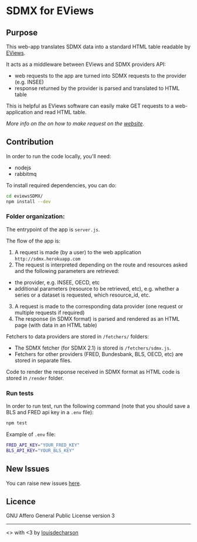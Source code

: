 # SDMX for EViews

## Purpose
This web-app translates SDMX data into a standard HTML table readable by [EViews](http://www.eviews.com/home.html).

It acts as a middleware between EViews and SDMX providers API:
- web requests to the app are turned into SDMX requests to the provider (e.g. INSEE)
- response returned by the provider is parsed and translated to HTML table

This is helpful as EViews software can easily make GET requests to a web-application and read HTML table.

*More info on the on how to make request on the [website](http://sdmx.herokuapp.com)*.

## Contribution 

In order to run the code locally, you'll need:
- nodejs
- rabbitmq

To install required dependencies, you can do:
```sh
cd eviewsSDMX/
npm install --dev
```

### Folder organization:

The entrypoint of the app is `server.js`.

The flow of the app is:
1. A request is made (by a user) to the web application `http://sdmx.herokuapp.com`
2. The request is interpreted depending on the route and resources asked and the following parameters are retrieved:
  - the provider, e.g. INSEE, OECD, etc
  - additional parameters (resource to be retrieved, etc), e.g. whether a series or a dataset is requested, which resource_id, etc.
3. A request is made to the corresponding data provider (one request or multiple requests if required)
4. The response (in SDMX format) is parsed and rendered as an HTML page (with data in an HTML table)


Fetchers to data providers are stored in `/fetchers/` folders:
- The SDMX fetcher (for SDMX 2.1) is stored is `/fetchers/sdmx.js`.
- Fetchers for other providers (FRED, Bundesbank, BLS, OECD, etc) are stored in separate files.

Code to render the response received in SDMX format as HTML code is stored in `/render` folder.

### Run tests

In order to run test, run the following command (note that you should save a BLS and FRED api key in a `.env` file):
```sh
npm test
```

Example of `.env` file:

```sh
FRED_API_KEY="YOUR_FRED_KEY"
BLS_API_KEY="YOUR_BLS_KEY"
```

## New Issues
 
You can raise new issues [here](https://github.com/louisdecharson/eviewsSDMX/issues/new).
 
## Licence
GNU Affero General Public License version 3

<hr/>

<> with <3 by [louisdecharson](https://github.com/louisdecharson/)
